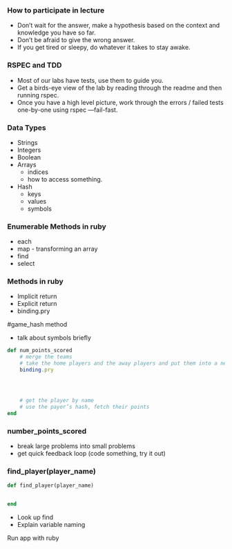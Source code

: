 ### How to participate in lecture
* Don’t wait for the answer, make a hypothesis based on the context and knowledge you have so far.
* Don’t be afraid to give the wrong answer.
* If you get tired or sleepy, do whatever it takes to stay awake.

### RSPEC and TDD
* Most of our labs have tests, use them to guide you.
* Get a birds-eye view of the lab by reading through the readme and then running rspec.
* Once you have a high level picture, work through the errors / failed tests one-by-one using rspec —fail-fast.

### Data Types
* Strings
* Integers
* Boolean
* Arrays
    * indices
    * how to access something.
* Hash
    * keys
    * values
    * symbols

### Enumerable Methods in ruby
* each
* map - transforming an array
* find
* select

### Methods in ruby
* Implicit return
* Explicit return
* binding.pry

#game_hash method
* talk about symbols briefly
```ruby
def num_points_scored
    # merge the teams
    # take the home players and the away players and put them into a new array 
    binding.pry




    # get the player by name
    # use the payer’s hash, fetch their points
end
```


### number_points_scored
* break large problems into small problems
* get quick feedback loop (code something, try it out)

### find_player(player_name)
```ruby
def find_player(player_name)


end
```

* Look up find
* Explain variable naming

Run app with ruby